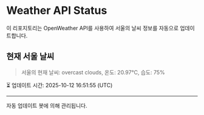 
# Weather API Status

이 리포지토리는 OpenWeather API를 사용하여 서울의 날씨 정보를 자동으로 업데이트합니다.

## 현재 서울 날씨
> 서울의 현재 날씨: overcast clouds, 온도: 20.97°C, 습도: 75%

⏳ 업데이트 시간: 2025-10-12 16:51:55 (UTC)

---
자동 업데이트 봇에 의해 관리됩니다.
